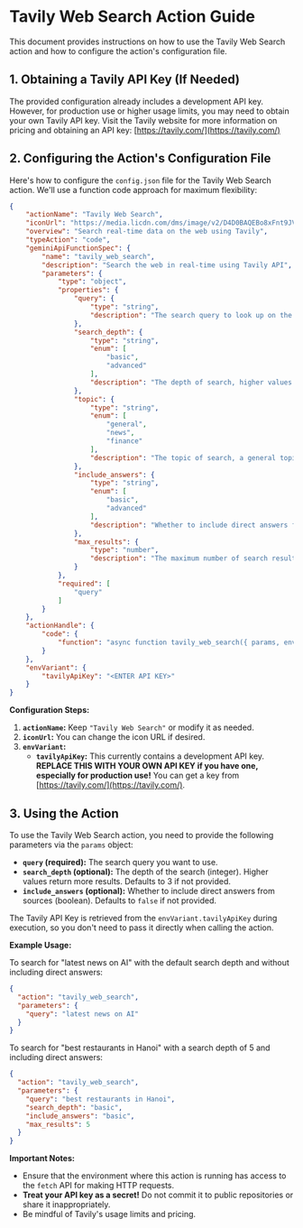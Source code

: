 # Tavily Web Search Action Guide

This document provides instructions on how to use the Tavily Web Search action and how to configure the action's configuration file.

## 1. Obtaining a Tavily API Key (If Needed)

The provided configuration already includes a development API key.  However, for production use or higher usage limits, you may need to obtain your own Tavily API key.  Visit the Tavily website for more information on pricing and obtaining an API key: [https://tavily.com/](https://tavily.com/)

## 2. Configuring the Action's Configuration File

Here's how to configure the `config.json` file for the Tavily Web Search action. We'll use a function code approach for maximum flexibility:

```json
{
    "actionName": "Tavily Web Search",
    "iconUrl": "https://media.licdn.com/dms/image/v2/D4D0BAQEBo8xFnt9JVA/company-logo_200_200/company-logo_200_200/0/1727983378239/tavily_logo?e=2147483647&v=beta&t=g5QE2PczK2BZP5DcgKmIQGfEpoRoCKfKFgO7fHJnTxg",
    "overview": "Search real-time data on the web using Tavily",
    "typeAction": "code",
    "geminiApiFunctionSpec": {
        "name": "tavily_web_search",
        "description": "Search the web in real-time using Tavily API",
        "parameters": {
            "type": "object",
            "properties": {
                "query": {
                    "type": "string",
                    "description": "The search query to look up on the web"
                },
                "search_depth": {
                    "type": "string",
                    "enum": [
                        "basic",
                        "advanced"
                    ],
                    "description": "The depth of search, higher values return more results"
                },
                "topic": {
                    "type": "string",
                    "enum": [
                        "general",
                        "news",
                        "finance"
                    ],
                    "description": "The topic of search, a general topic will perform a broad search, while a new topic will use our New agent to find tailored information"
                },
                "include_answers": {
                    "type": "string",
                    "enum": [
                        "basic",
                        "advanced"
                    ],
                    "description": "Whether to include direct answers from sources"
                },
                "max_results": {
                    "type": "number",
                    "description": "The maximum number of search result to return"
                }
            },
            "required": [
                "query"
            ]
        }
    },
    "actionHandle": {
        "code": {
            "function": "async function tavily_web_search({ params, envi, prev }) {\n    try {\n        const query = params.query;\n        const search_depth = params.search_depth || \"basic\"; \n        const max_results = params.max_results || 5;\n        const topic = params.topic || \"general\";\n        const include_answers = params.include_answers ||\"basic\";\n        const apiKey = envi.tavilyApiKey;\n\n        const url = 'https://api.tavily.com/search';\n        const headers = {\n            'Content-Type': 'application/json',\n            'Authorization': `Bearer ${apiKey}`\n        };\n\n        const body = JSON.stringify({\n            query: query,\n            search_depth: search_depth,\n            include_answers: include_answers,\n          max_results,\n          topic,\n        });\n\n        const response = await fetch(url, {\n            method: 'POST',\n            headers: headers,\n            body: body\n        });\n\n        const data = await response.json();\n\n        if (!response.ok) {\n            throw new Error(data.error || 'Tavily API Error');\n        }\n\n        if (!data || !data.results || data.results.length === 0) {\n            return \"<p>No results found.</p>\";\n        }\n\n        let html = \"<ul>\";\n        data.results.forEach(result => {\n            html += `<li>\n                 <a href=\"${result.url}\" target=\"_blank\">${result.title}</a>\n                 <p>${result.content || ''}</p>\n               </li>`;\n        });\n        html += \"</ul>\";\n\n        return html;\n\n    } catch (error) {\n        console.error('Tavily Web Search Error:', error);\n        return `<p>Error: ${error.message}</p>`; \n    }\n}\n"
        }
    },
    "envVariant": {
        "tavilyApiKey": "<ENTER API KEY>"
    }
}
```

**Configuration Steps:**

1.  **`actionName`:** Keep `"Tavily Web Search"` or modify it as needed.
2.  **`iconUrl`:** You can change the icon URL if desired.
3.  **`envVariant`:**
    *   **`tavilyApiKey`:**  This currently contains a development API key.  **REPLACE THIS WITH YOUR OWN API KEY if you have one, especially for production use!**  You can get a key from [https://tavily.com/](https://tavily.com/).

## 3. Using the Action

To use the Tavily Web Search action, you need to provide the following parameters via the `params` object:

*   **`query` (required):** The search query you want to use.
*   **`search_depth` (optional):** The depth of the search (integer). Higher values return more results. Defaults to 3 if not provided.
*   **`include_answers` (optional):** Whether to include direct answers from sources (boolean). Defaults to `false` if not provided.

The Tavily API Key is retrieved from the `envVariant.tavilyApiKey` during execution, so you don't need to pass it directly when calling the action.

**Example Usage:**

To search for "latest news on AI" with the default search depth and without including direct answers:

```json
{
  "action": "tavily_web_search",
  "parameters": {
    "query": "latest news on AI"
  }
}
```

To search for "best restaurants in Hanoi" with a search depth of 5 and including direct answers:

```json
{
  "action": "tavily_web_search",
  "parameters": {
    "query": "best restaurants in Hanoi",
    "search_depth": "basic",
    "include_answers": "basic",
    "max_results": 5
  }
}
```

**Important Notes:**

*   Ensure that the environment where this action is running has access to the `fetch` API for making HTTP requests.
*   **Treat your API key as a secret!** Do not commit it to public repositories or share it inappropriately.
*   Be mindful of Tavily's usage limits and pricing.
